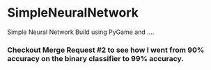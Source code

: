 # SimpleNeuralNetwork
Simple Neural Network Build using PyGame and ....
### Checkout Merge Request #2 to see how I went from 90% accuracy on the binary classifier to 99% accuracy.
